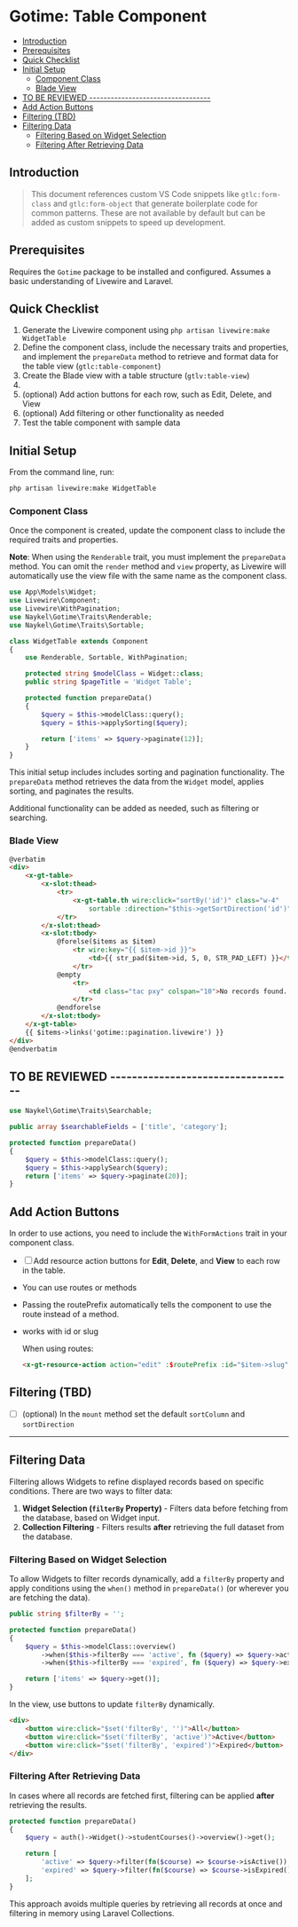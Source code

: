 # Gotime: Table Component

- [Introduction](#introduction)
- [Prerequisites](#prerequisites)
- [Quick Checklist](#quick-checklist)
- [Initial Setup](#initial-setup)
    - [Component Class](#component-class)
    - [Blade View](#blade-view)
- [TO BE REVIEWED ----------------------------------](#to-be-reviewed-----------------------------------)
- [Add Action Buttons](#add-action-buttons)
- [Filtering (TBD)](#filtering-tbd)
- [Filtering Data](#filtering-data)
    - [Filtering Based on Widget Selection](#filtering-based-on-widget-selection)
    - [Filtering After Retrieving Data](#filtering-after-retrieving-data)


## Introduction 

> This document references custom VS Code snippets like `gtlc:form-class` and
> `gtlc:form-object` that generate boilerplate code for common patterns. These
> are not available by default but can be added as custom snippets to speed up
> development.

## Prerequisites

Requires the `Gotime` package to be installed and configured. Assumes a basic
understanding of Livewire and Laravel.

## Quick Checklist

1. Generate the Livewire component using `php artisan livewire:make WidgetTable`
2. Define the component class, include the necessary traits and properties, and
   implement the `prepareData` method to retrieve and format data for the table
   view (`gtlc:table-component`)
3. Create the Blade view with a table structure (`gtlv:table-view`)
4. 
5. (optional) Add action buttons for each row, such as Edit, Delete, and View
6. (optional) Add filtering or other functionality as needed
8. Test the table component with sample data 



## Initial Setup

From the command line, run:

```bash +torchlight-bash
php artisan livewire:make WidgetTable
```

### Component Class

Once the component is created, update the component class to include the
required traits and properties.

**Note**: When using the `Renderable` trait, you must implement the
`prepareData` method. You can omit the `render` method and `view` property, as
Livewire will automatically use the view file with the same name as the
component class.

```php +torchlight-php
use App\Models\Widget;
use Livewire\Component;
use Livewire\WithPagination;
use Naykel\Gotime\Traits\Renderable;
use Naykel\Gotime\Traits\Sortable;

class WidgetTable extends Component
{
    use Renderable, Sortable, WithPagination;

    protected string $modelClass = Widget::class;
    public string $pageTitle = 'Widget Table';

    protected function prepareData()
    {
        $query = $this->modelClass::query();
        $query = $this->applySorting($query);

        return ['items' => $query->paginate(12)];
    }
}
```

This initial setup includes includes sorting and pagination functionality. The
`prepareData` method retrieves the data from the `Widget` model, applies
sorting, and paginates the results.

Additional functionality can be added as needed, such as filtering or
searching.

### Blade View

```html +torchlight-blade
@verbatim
<div>
    <x-gt-table>
        <x-slot:thead>
            <tr>
                <x-gt-table.th wire:click="sortBy('id')" class="w-4"
                    sortable :direction="$this->getSortDirection('id')"> id </x-gt-table.th>
            </tr>
        </x-slot:thead>
        <x-slot:tbody>
            @forelse($items as $item)
                <tr wire:key="{{ $item->id }}">
                    <td>{{ str_pad($item->id, 5, 0, STR_PAD_LEFT) }}</td>
                </tr>
            @empty
                <tr>
                    <td class="tac pxy" colspan="10">No records found...</td>
                </tr>
            @endforelse
        </x-slot:tbody>
    </x-gt-table>
    {{ $items->links('gotime::pagination.livewire') }}
</div>
@endverbatim
```





## TO BE REVIEWED ----------------------------------


```php +torchlight-php
use Naykel\Gotime\Traits\Searchable;

public array $searchableFields = ['title', 'category'];

protected function prepareData()
{
    $query = $this->modelClass::query();
    $query = $this->applySearch($query);
    return ['items' => $query->paginate(20)];
}
```


## Add Action Buttons

In order to use actions, you need to include the `WithFormActions` trait in your component class. 

- ☐ Add resource action buttons for **Edit**, **Delete**, and **View** to each row in the table.

- You can use routes or methods
- Passing the routePrefix automatically tells the component to use the route instead of a method.
- works with id or slug

    When using routes:

    ```html
    <x-gt-resource-action action="edit" :$routePrefix :id="$item->slug" />
    ```



## Filtering (TBD)



- ☐ (optional) In the `mount` method set the default `sortColumn` and `sortDirection` 







------------------------------------------

## Filtering Data

Filtering allows Widgets to refine displayed records based on specific conditions. There are
two ways to filter data:

1. **Widget Selection (`filterBy` Property)** - Filters data before fetching from the
   database, based on Widget input.
2. **Collection Filtering** - Filters results **after** retrieving the full dataset from
   the database.

### Filtering Based on Widget Selection

To allow Widgets to filter records dynamically, add a `filterBy` property and apply
conditions using the `when()` method in `prepareData()` (or wherever you are fetching the
data).

```php +torchlight-php
public string $filterBy = '';

protected function prepareData()
{
    $query = $this->modelClass::overview()
        ->when($this->filterBy === 'active', fn ($query) => $query->active())
        ->when($this->filterBy === 'expired', fn ($query) => $query->expired());

    return ['items' => $query->get()];
}
```

In the view, use buttons to update `filterBy` dynamically.

```html
<div>
    <button wire:click="$set('filterBy', '')">All</button>
    <button wire:click="$set('filterBy', 'active')">Active</button>
    <button wire:click="$set('filterBy', 'expired')">Expired</button>
</div>
```

### Filtering After Retrieving Data

In cases where all records are fetched first, filtering can be applied **after**
retrieving the results.

```php +torchlight-php
protected function prepareData()
{
    $query = auth()->Widget()->studentCourses()->overview()->get();

    return [
        'active' => $query->filter(fn($course) => $course->isActive()),
        'expired' => $query->filter(fn($course) => $course->isExpired()),
    ];
}
```

This approach avoids multiple queries by retrieving all records at once and filtering in
memory using Laravel Collections.



